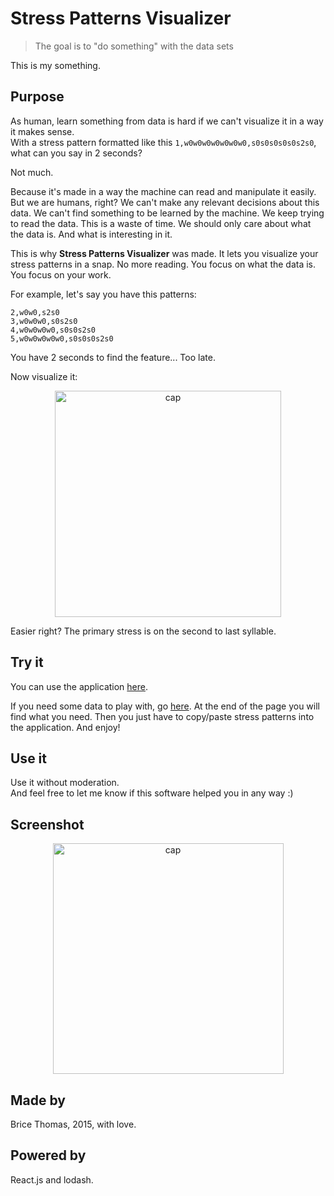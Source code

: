 # Stress Patterns Visualizer

> The goal is to "do something" with the data sets

This is my something.

## Purpose

As human, learn something from data is hard if we can't visualize it in a way it makes sense.  
With a stress pattern formatted like this `1,w0w0w0w0w0w0w0,s0s0s0s0s0s2s0`, what can you say in 2 seconds?

Not much.

Because it's made in a way the machine can read and manipulate it easily. But we are humans, right?
We can't make any relevant decisions about this data. We can't find something to be learned by the machine.
We keep trying to read the data. This is a waste of time. We should only care about what the data is. And what is interesting in it.

This is why **Stress Patterns Visualizer** was made. It lets you visualize your stress patterns in a snap.
No more reading. You focus on what the data is. You focus on your work.

For example, let's say you have this patterns:

```
2,w0w0,s2s0
3,w0w0w0,s0s2s0
4,w0w0w0w0,s0s0s2s0
5,w0w0w0w0w0,s0s0s0s2s0
```

You have 2 seconds to find the feature... Too late.

Now visualize it:

<p align="center">
  <img width="362" alt="cap" src="https://cloud.githubusercontent.com/assets/1422403/11721538/939f11e4-9f64-11e5-8aa2-7d3051d4fbc3.png">
</p>

Easier right? The primary stress is on the second to last syllable.

## Try it

You can use the application [here](http://cowa.github.io/stress-patterns-visualizer/).

If you need some data to play with, go [here](http://cdlh7.free.fr/ATAL_2015/resume.html). At the end of the page you will find what you need.
Then you just have to copy/paste stress patterns into the application. And enjoy!

## Use it

Use it without moderation.  
And feel free to let me know if this software helped you in any way :)

## Screenshot

<p align="center">
  <img width="369" alt="cap" src="https://cloud.githubusercontent.com/assets/1422403/11722105/64ca69ba-9f67-11e5-9fd9-aa7ac3c79a3c.png">
</p>

## Made by

Brice Thomas, 2015, with love.

## Powered by

React.js and lodash.
